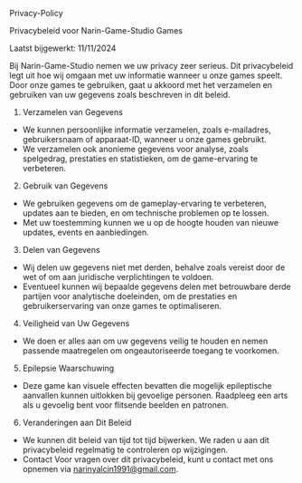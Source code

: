 Privacy-Policy

Privacybeleid voor Narin-Game-Studio Games

Laatst bijgewerkt: 11/11/2024

Bij Narin-Game-Studio nemen we uw privacy zeer serieus. Dit privacybeleid legt uit hoe wij omgaan met uw informatie wanneer u onze games speelt. Door onze games te gebruiken, gaat u akkoord met het verzamelen en gebruiken van uw gegevens zoals beschreven in dit beleid.


1. Verzamelen van Gegevens
  - We kunnen persoonlijke informatie verzamelen, zoals e-mailadres, gebruikersnaam of apparaat-ID, wanneer u onze games gebruikt.
  - We verzamelen ook anonieme gegevens voor analyse, zoals spelgedrag, prestaties en statistieken, om de game-ervaring te verbeteren.


2. Gebruik van Gegevens
  - We gebruiken gegevens om de gameplay-ervaring te verbeteren, updates aan te bieden, en om technische problemen op te lossen.
  - Met uw toestemming kunnen we u op de hoogte houden van nieuwe updates, events en aanbiedingen.


3. Delen van Gegevens
  - Wij delen uw gegevens niet met derden, behalve zoals vereist door de wet of om aan juridische verplichtingen te voldoen.
  - Eventueel kunnen wij bepaalde gegevens delen met betrouwbare derde partijen voor analytische doeleinden, om de prestaties en gebruikerservaring van onze games te optimaliseren.


4. Veiligheid van Uw Gegevens
  - We doen er alles aan om uw gegevens veilig te houden en nemen passende maatregelen om ongeautoriseerde toegang te voorkomen.


5. Epilepsie Waarschuwing
  - Deze game kan visuele effecten bevatten die mogelijk epileptische aanvallen kunnen uitlokken bij gevoelige personen. Raadpleeg een arts als u gevoelig bent voor flitsende beelden en patronen.

  
6. Veranderingen aan Dit Beleid
  - We kunnen dit beleid van tijd tot tijd bijwerken. We raden u aan dit privacybeleid regelmatig te controleren op wijzigingen.
  - Contact Voor vragen over dit privacybeleid, kunt u contact met ons opnemen via narinyalcin1991@gmail.com.
